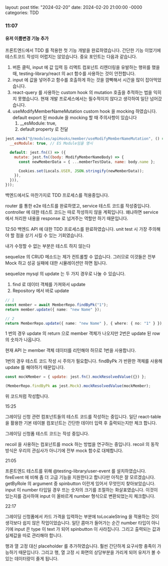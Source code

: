 layout: post
title: "2024-02-20"
date: 2024-02-20 21:00:00 -0000
categories: TDD

### 11:07

#### 유저 이름변경 기능 추가

프론트엔드에서 TDD 를 적용한 첫 기능 개발을 완료하였습니다.
간단한 기능 이었기에 테스트코드 작성이 어렵지는 않았습니다.
중요 포인트는 다음과 같습니다.

1. 버튼 클릭, input 에 값 입력 등 리액트 컴포넌트 리렌더링을 유발하는 행위를 했을 때, testing-library/react 의 act 함수를 사용하는 것이 안전합니다.
2. input 에 값을 넣어주고 함수를 호출하게 하는 것을 깜빡해서 시간을 많이 잡아먹었습니다.
3. react-query 를 사용하는 custom hook 의 mutation 호출을 추적하는 법을 익히지 못했습니다. 현재 개발 프로세스에서는 필수적이지 않다고 생각하여 일단 넘어갔습니다.
4. useModifyMemberNameMutation custom hook 을 mocking 하였습니다. default export 된 module 을 mocking 할 때 주의사항이 있습니다
   1. \_\_esModule: true,
   2. default property 로 전달

```javascript
jest.mock("@/modules/apiHooks/member/useModifyMemberNameMutation", () => ({
  __esModule: true, // ES Module임을 명시

  default: jest.fn(() => ({
    mutate: jest.fn((body: ModifyMemberNameBody) => {
      const newMemberData = { ...memberTestData, name: body.name };

      Cookies.set(Locals.USER, JSON.stringify(newMemberData));
    }),
  })),
}));
```

백엔드에서도 마찬가지로 TDD 프로세스를 적용중입니다.

router 를 통한 e2e 테스트를 완료하였고, service 테스트 코드를 작성중입니다.
controller 에 대한 테스트 코드는 따로 작성하지 않을 계획입니다.
왜냐하면 service 에서 처리한 내용을 response 로 넘겨주는 역할만 하기 때문입니다.

12:50
백엔드 API 에 대한 TDD 프로세스를 완료하였습니다.
unit test 시 가장 주의해야 할 점을 상기 시킬 수 있는 기회였습니다.

내가 수정할 수 없는 부분은 테스트 하지 않는다

sequelize 의 CRUD 메소드는 제가 컨트롤할 수 없습니다.
그러므로 이것들은 전부 Mock 하고 성공 실패에 대한 시뮬레이션만 하면 됩니다.

sequelize mysql 의 update 는 두 가지 경우로 나눌 수 있습니다.

1. find 로 데이터 객체를 가져와서 update
2. Repository 에서 바로 update

```typescript
// 1
const member = await MemberRepo.findByPk("1");
return member.update({ name: "new Name" });

// 2
return MemberRepo.update({ name: "new Name" }, { where: { no: "1" } });
```

1 번의 경우 update 의 return 으로 member 객체가 나오지만 2번은 update 된 row 의 숫자가 나옵니다.

현재 API 는 member 객체 데이터를 리턴해야 하므로 1번을 사용합니다.

1번의 경우 테스트 코드 작성 시 주의가 필요합니다.
findByPk 가 반환한 객체를 사용해 update 를 해야하기 때문입니다.

```javascript
const mockMember = { update: jest.fn().mockResolvedValue({}) };

(MemberRepo.findByPk as jest.Mock).mockResolvedValue(mockMember);
```

위 코드처럼 작성합니다.

15:25

그레이딩 신청 관련 컴포넌트들의 테스트 코드를 작성하는 중입니다.
일단 react-table 을 활용한 기본 테이블 컴포넌트는 간단한 데이터 입력 후 출력되는지만 체크 합니다.

그레이딩 신청폼 테스트 코드는 작성 중입니다.

recoil 을 사용하는 컴포넌트를 mock 하는 방법을 연구하는 중입니다.
recoil 의 동작방식은 우리의 관심사가 아니기에 전부 mock 함수로 대체합니다.

21:05

프론트엔드 테스트를 위해 @testing-library/user-event 를 설치하였습니다.
fireEvent 에 비해 좀 더 고급 기능을 지원한다고 합니다만 아직은 잘 모르겠습니다.
getByRole 의 argument 중 spinbutton 이란게 있어서 무엇인지 찾아보았습니다.
input 이 number 타입일 경우 뜨는 숫자의 크기를 조절하는 화살표였습니다.
이것이 있는지를 검사하여 input 이 올바르게 number 형식으로 변환되었는지 체크합니다.

22:17

그레이딩 신청폼에서 카드 가격을 입력하는 부분에 toLocaleString 을 적용하는 것이 생각보다 쉽지 않은 작업이었습니다.
일단 콤마가 들어가는 순간 number 타입이 아니기에 input 은 type 이 text 가 되어 spinbutton 이 사라집니다.
그리고 출력되는 값과 실제값을 따로 관리해야 합니다.

행과 열 고정 대신 placeholder 를 추가하였습니다. 훨씬 간단하게 요구사항 충족이 가능하기 때문입니다.
그리고 행, 열 고정 시 화면의 상당부분을 가리게 되어 유저가 볼 수 있는 데이터량이 줄게 됩니다.
